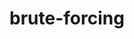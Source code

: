 ---
layout: tag-list
type: tag
title: brute-forcing
slug: brute-forcing
category: THM
sidebar: false
description: >
    Son útiles cuando se desea restringir los procesos propios después de realizar operaciones privilegiadas
---